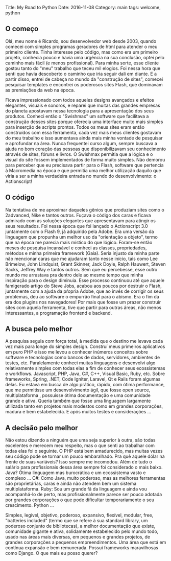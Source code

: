 Title: My Road to Python
Date: 2016-11-08
Category: main
tags: welcome, python

## O começo

Olá, meu nome é Ricardo, sou desenvolvedor web desde 2003, quando comecei com simples programas geradores de html para atender o meu primeiro cliente. Tinha interesse pelo código, mas como era um primeiro projeto, conhecia pouco e havia uma urgência na sua conclusão, optei pelo caminho mais fácil (e menos profissional). Para minha sorte, esse cliente gostou tanto do "meu" trabalho que teceu mil elogios. Foi nessa hora que senti que havia descoberto o caminho que iria seguir dali em diante. E a partir disso, entrei de cabeça no mundo da "construção de sites", comecei pesquisar templates e encontrei os poderosos sites Flash, que dominavam as premiações da web na época.

Ficava impressionado com todos aqueles designs avançados e efeitos elegantes, visuais e sonoros, e reparei que muitas das grandes empresas do planeta apostavam nessa tecnologia para a apresentação dos seus produtos. Conheci então o "Swishmax" um software que facilitava a construção desses sites porque oferecia uma interface muito mais simples para inserção de scripts prontos. Todos os meus sites eram então construídos com essa ferramenta, cada vez mais meus clientes gostavam do meu trabalho e isso aumentava ainda mais minha vontade de pesquisar e aprofundar na área. Nunca frequentei curso algum, sempre buscava a ajuda no bom coração das pessoas que disponibilizavam seu conhecimento através de sites, fóruns e livros. O Swishmax permitia que a lógica e o visual do site fossem implementados de forma muito simples. Não demorou para perceber que eu precisava partir para o Flash, software que pertencia à Macromedia na época e que permitia uma melhor utilização daquilo que viria a ser a minha verdadeira entrada no mundo do desenvolvimento: o Actionscript!

## O código

Na tentativa de me aproximar daqueles gênios que produziam sites como o 2advanced, Nike e tantos outros. Fuçava o código dos caras e ficava admirado com as soluções elegantes que apresentavam para atingir os seus resultados. Foi nessa época que foi lançado o Actionscript 3.0 juntamente com o Flash 9, já adquirido pela Adobe. Era uma versão da linguagem que propunha um melhor uso da "orientação a objeto", termo que na época me parecia mais místico do que lógico. Foram-se então meses de pesquisa incansável e conheci as classes, propriedades, métodos e minha primeira framework (Gaia). Seria injusto da minha parte não mencionar caras que me ajudaram tanto nesse início, tais como Lee Brimelow, John Lindquist, Grant Skinner, Jack Doyle, Ralph Hauwert, Steven Sacks, Jeffrey Way e  tantos outros. Sem que eu percebesse, esse outro mundo me arrastava pra dentro dele ao mesmo tempo que minha inspiração para o design diminuia. Esse processo continuou até que aquele famigerado artigo do Steve Jobs, acabou aos poucos por destruir o Flash, juntamente com a ajuda da pŕopria Adobe, que ao invés de corrigir os seus problemas, deu ao software o empurrão final para o abismo. Era o fim da era dos plugins nos navegadores! Por mais que fosse um prazer construir sites com aquela ferramenta, tive que partir para outras áreas, não menos interessantes, a programação frontend e backend.

## A busca pelo melhor

A pesquisa seguia com força total, à medida que o destino me levava cada vez mais para longe do simples design. Construí meus primeiros aplicativos em puro PHP e isso me levou a conhecer inúmeros conceitos sobre software e tecnologias como bancos de dados, servidores, ambientes de testes, etc. Paralelamente conheci muitas linguagens e desenvolvi algo relativamente simples com todas elas a fim de conhecer seus ecossistemas e workflows. Javascript, PHP, Java, C#, C++, Visual Basic, Ruby, etc. Sobre frameworks, Spring, .NET, Code Igniter, Laravel, Qt e Rails foram algumas delas. Eu estava em busca de algo prático, rápido, com ótima performance, que me permitisse um desenvolvimento ágil, que fosse open source, multiplataforma , possuísse ótima documentação  e uma comunidade grande e ativa. Queria também que fosse uma linguagem largamente utilizada tanto em projetos mais modestos como em grandes corporações, madura e bem estabelecida. E após muitos testes e considerações ...

## A decisão pelo melhor

Não estou dizendo a ninguém que uma seja superior à outra, são todas excelentes e merecem meu respeito, mas o que senti ao trabalhar com todas elas foi o seguinte. O PHP está bem amadurecido, mas muitas vezes seu código pode se tornar um pouco embaralhado. Pra quê aquele dólar na frente de suas variáveis? Isso sempre me incomodou. Além de tudo o salário para profissionais dessa área sempre foi considerado o mais baixo. Java? Ótima linguagem mas burocrática e um ecossistema vasto e complexo ... C#: Como Java, muito poderoso, mas as melhores ferramentas são proprietárias, caras e ainda não atendem bem um sistema multiplataforma. Ruby: Sou um grande fã da linguagem e ainda vou acompanhá-lo de perto, mas profissionalmente parece ser pouco adotada por grandes corporações o que pode dificultar temporariamente o seu crescimento. Python ...

Simples, legível, objetivo, poderoso, expansivo, flexível, modular, free, "batteries included" (termo que se refere à sua standard library, um poderoso conjunto de bibliotecas), a melhor documentação que existe, comunidade gigante e ativa, solidamente estabelecido pelo mundo todo, usado nas áreas mais diversas, em pequenos e grandes projetos, de grandes corporações a pequenos empreendimentos. Uma área que está em contínua expansão e bem remunerada. Possui frameworks maravilhosas como Django. O que mais eu posso querer?
